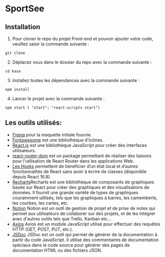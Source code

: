 # SportSee

## Installation

1. Pour cloner le repo du projet Front-end et pouvoir ajouter votre code, veuillez saisir la commande suivante :

```
git clone
```

2. Déplacez vous dans le dossier du repo avec la commande suivante :

```
cd kasa
```

3. Installez toutes les dépendances avec la commande suivante :

```
npm install
```

4. Lancer le projet avec la commande suivante :

```
npm start ( "start": "react-scripts start")
```

## Les outils utilisés:

- [Figma](https://www.figma.com/file/BMomGVZqLZb811mDMShpLu/UI-design-Sportify-FR?node-id=0%3A1) pour la maquette initiale fournie.
- [Fontawesome](https://fontawesome.com/) est une bibliothèque d'icônes.
- [React.js](https://fr.reactjs.org/) est une bibliothèque JavaScript pour créer des interfaces utilisateurs.
- [react-router-dom](https://www.npmjs.com/package/react-router-dom) est un package permettant de réaliser des liaisons pour l'utilisation de React Router dans les applications Web.
- [Les Hooks](https://fr.reactjs.org/docs/hooks-state.html) permettent de bénéficier d’un état local et d’autres fonctionnalités de React sans avoir à écrire de classes (disponible depuis React 16.8).
- [Recharts](https://recharts.org/en-US)Recharts est une bibliothèque de composants de graphiques basée sur React pour créer des graphiques et des visualisations de données. Il fournit une grande variété de types de graphiques couramment utilisés, tels que les graphiques à barres, les camemberts, les courbes, les cartes, etc.
- [Notion](https://www.notion.so/Tableau-de-bord-SportSee-6686aa4b5f44417881a4884c9af5669e) Notion est un outil de gestion de projet et de prise de notes qui permet aux utilisateurs de collaborer sur des projets, et de les intégrer avec d'autres outils tels que Trello, Kanban etc...
- [Axios](https://axios-http.com/fr/docs/intro) Axios est un module JavaScript utilisé pour effectuer des requêtes HTTP (GET, POST, PUT, etc.).
- [JSDoc](https://jsdoc.app/) JSDoc est un outil qui permet de générer de la documentation à partir du code JavaScript. Il utilise des commentaires de documentation spéciaux dans le code source pour générer des pages de documentation HTML ou des fichiers JSON.
